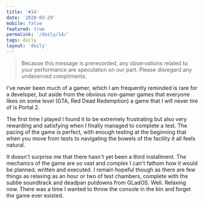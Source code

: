```yaml
---
title: '#14'
date: '2020-03-29'
mobile: false
featured: true
permalink: '/daily/14/'
tags: daily
layout: 'daily'
---
```


> Because this message is prerecorded, any observations related to your performance are speculation on our part. Please disregard any undeserved compliments.

I've never been much of a gamer, which I am frequently reminded is rare for a developer, but aside from the obvious non-gamer games that everyone likes on some level (GTA, Red Dead Redemption) a game that I will never tire of is Portal 2.

The first time I played I found it to be extremely frustrating but also very rewarding and satisfying when I finally managed to complete a test. The pacing of the game is perfect, with enough testing at the beginning that when you move from tests to navigating the bowels of the facility it all feels natural.

It doesn't surprise me that there hasn't yet been a third installment. The mechanics of the game are so vast and complex I can't fathom how it would be planned, written and executed. I remain hopeful though as there are few things as relaxing as an hour or two of test chambers, complete with the subtle soundtrack and deadpan putdowns from GLadOS. Well. Relaxing now. There was a time I wanted to throw the console in the bin and forget the game ever existed.
